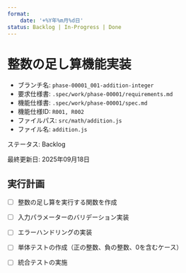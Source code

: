 ```yaml
---
format:
    date: '+%Y年%m月%d日'
status: Backlog | In-Progress | Done
---
```


# 整数の足し算機能実装

<!--
Example

- **phase-number**: phase-00001, phase-00002, ...
- **dir-name**: 001-feature-name, 002-feature-name, ...
-->

- ブランチ名: `phase-00001_001-addition-integer`
- 要求仕様書: `.spec/work/phase-00001/requirements.md`
- 機能仕様書: `.spec/work/phase-00001/spec.md`
- 機能仕様ID: `R001, R002`
- ファイルパス: `src/math/addition.js`
- ファイル名: `addition.js`

ステータス: Backlog

最終更新日: 2025年09月18日

## 実行計画

<!--

Example

- [] To-Be item
- [] To-Be item
- [] To-Be item
- [] To-Be item
- [] To-Be item

-->

- [ ] 整数の足し算を実行する関数を作成
- [ ] 入力パラメーターのバリデーション実装
- [ ] エラーハンドリングの実装
- [ ] 単体テストの作成（正の整数、負の整数、0を含むケース）
- [ ] 統合テストの実施

